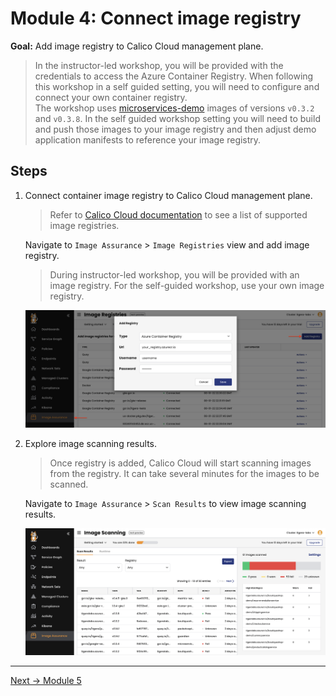 # Module 4: Connect image registry

**Goal:** Add image registry to Calico Cloud management plane.

>In the instructor-led workshop, you will be provided with the credentials to access the Azure Container Registry. When following this workshop in a self guided setting, you will need to configure and connect your own container registry.  
The workshop uses [microservices-demo](https://github.com/GoogleCloudPlatform/microservices-demo) images of versions `v0.3.2` and `v0.3.8`. In the self guided workshop setting you will need to build and push those images to your image registry and then adjust demo application manifests to reference your image registry.

## Steps

1. Connect container image registry to Calico Cloud management plane.

    >Refer to [Calico Cloud documentation](https://docs.calicocloud.io/image-assurance/scan-image-registries#create-access-to-image-registries) to see a list of supported image registries.

    Navigate to `Image Assurance` > `Image Registries` view and add image registry.

    >During instructor-led workshop, you will be provided with an image registry. For the self-guided workshop, use your own image registry.

    ![Add image registry](../img/add-image-registry.png)

2. Explore image scanning results.

    >Once registry is added, Calico Cloud will start scanning images from the registry. It can take several minutes for the images to be scanned.

    Navigate to `Image Assurance` > `Scan Results` to view image scanning results.

    ![Scan results](../img/scan-results.png)

---
[Next -> Module 5](../modules/connect-image-registry.md)
